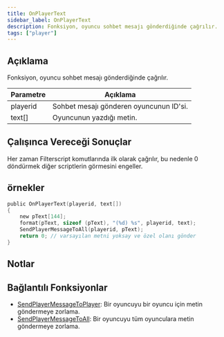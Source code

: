 ```yaml
---
title: OnPlayerText
sidebar_label: OnPlayerText
description: Fonksiyon, oyuncu sohbet mesajı gönderdiğinde çağrılır.
tags: ["player"]
---
```


## Açıklama

Fonksiyon, oyuncu sohbet mesajı gönderdiğinde çağrılır.

| Parametre | Açıklama                                 |
| --------- | ---------------------------------------- |
| playerid  | Sohbet mesajı gönderen oyuncunun ID'si.  |
| text[]    | Oyuncunun yazdığı metin.                 |

## Çalışınca Vereceği Sonuçlar

Her zaman Filterscript komutlarında ilk olarak çağrılır, bu nedenle 0 döndürmek diğer scriptlerin görmesini engeller. 

## örnekler

```c
public OnPlayerText(playerid, text[])
{
    new pText[144];
    format(pText, sizeof (pText), "(%d) %s", playerid, text);
    SendPlayerMessageToAll(playerid, pText);
    return 0; // varsayılan metni yoksay ve özel olanı gönder
}
```

## Notlar

<TipNPCCallbacks />

## Bağlantılı Fonksiyonlar

- [SendPlayerMessageToPlayer](../functions/SendPlayerMessageToPlayer): Bir oyuncuyu bir oyuncu için metin göndermeye zorlama. 
- [SendPlayerMessageToAll](../functions/SendPlayerMessageToAll): Bir oyuncuyu tüm oyunculara metin göndermeye zorlama. 
